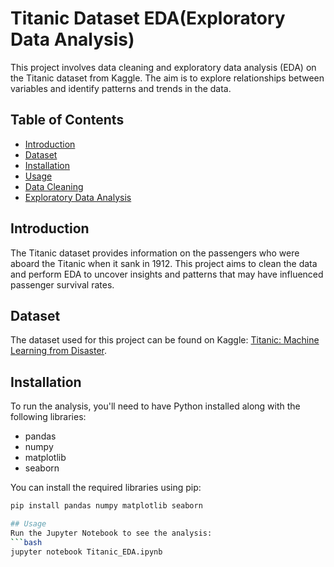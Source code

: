 # Titanic Dataset EDA(Exploratory Data Analysis)

This project involves data cleaning and exploratory data analysis (EDA) on the Titanic dataset from Kaggle. The aim is to explore relationships between variables and identify patterns and trends in the data.

## Table of Contents
- [Introduction](#introduction)
- [Dataset](#dataset)
- [Installation](#installation)
- [Usage](#usage)
- [Data Cleaning](#data-cleaning)
- [Exploratory Data Analysis](#exploratory-data-analysis)


## Introduction
The Titanic dataset provides information on the passengers who were aboard the Titanic when it sank in 1912. This project aims to clean the data and perform EDA to uncover insights and patterns that may have influenced passenger survival rates.

## Dataset
The dataset used for this project can be found on Kaggle: [Titanic: Machine Learning from Disaster](https://www.kaggle.com/c/titanic/data).

## Installation
To run the analysis, you'll need to have Python installed along with the following libraries:

- pandas
- numpy
- matplotlib
- seaborn
  

You can install the required libraries using pip:

```bash
pip install pandas numpy matplotlib seaborn

## Usage
Run the Jupyter Notebook to see the analysis:
```bash
jupyter notebook Titanic_EDA.ipynb

